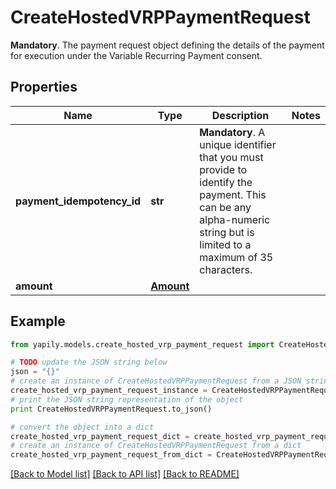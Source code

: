 # CreateHostedVRPPaymentRequest

__Mandatory__. The payment request object defining the details of the payment for execution under the Variable Recurring Payment consent.

## Properties
Name | Type | Description | Notes
------------ | ------------- | ------------- | -------------
**payment_idempotency_id** | **str** | __Mandatory__. A unique identifier that you must provide to identify the payment. This can be any alpha-numeric string but is limited to a maximum of 35 characters. | 
**amount** | [**Amount**](Amount.md) |  | 

## Example

```python
from yapily.models.create_hosted_vrp_payment_request import CreateHostedVRPPaymentRequest

# TODO update the JSON string below
json = "{}"
# create an instance of CreateHostedVRPPaymentRequest from a JSON string
create_hosted_vrp_payment_request_instance = CreateHostedVRPPaymentRequest.from_json(json)
# print the JSON string representation of the object
print CreateHostedVRPPaymentRequest.to_json()

# convert the object into a dict
create_hosted_vrp_payment_request_dict = create_hosted_vrp_payment_request_instance.to_dict()
# create an instance of CreateHostedVRPPaymentRequest from a dict
create_hosted_vrp_payment_request_from_dict = CreateHostedVRPPaymentRequest.from_dict(create_hosted_vrp_payment_request_dict)
```
[[Back to Model list]](../README.md#documentation-for-models) [[Back to API list]](../README.md#documentation-for-api-endpoints) [[Back to README]](../README.md)


